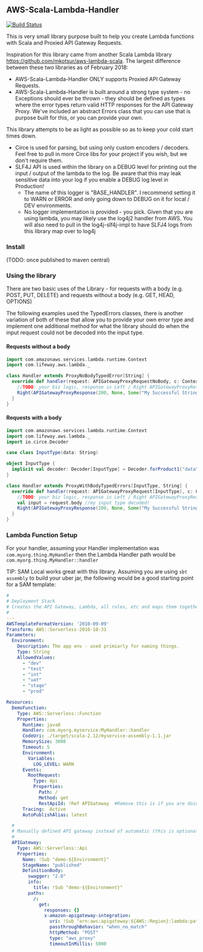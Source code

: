 AWS-Scala-Lambda-Handler
---
[![Build Status](https://travis-ci.org/lifeway/aws-scala-lambda-handler.svg?branch=master)](https://github.com/lifeway/scala-aws-lambda-handler)

This is very small library purpose built to help you create Lambda functions with Scala and Proxied API Gateway Requests.

Inspiration for this library came from another Scala Lambda library https://github.com/mkotsur/aws-lambda-scala. The largest difference between these two libraries as of February 2018:

* AWS-Scala-Lambda-Handler ONLY supports Proxied API Gateway Requests.
* AWS-Scala-Lambda-Handler is built around a strong type system - no Exceptions should ever be thrown - they should be defined as types where the error types return valid HTTP responses for the API Gateway Proxy. We've included an abstract Errors class that you can use that is purpose built for this, or you can provide your own.

This library attempts to be as light as possible so as to keep your cold start times down.
* Circe is used for parsing, but using only custom encoders / decoders. Feel free to pull in more Circe libs for your project if you wish, but we don't require them.
* SLF4J API is used within the library on a DEBUG level for printing out the input / output of the lambda to the log. Be aware that this may leak sensitive data into your log if you enable a DEBUG log level in Production!
  * The name of this logger is "BASE_HANDLER". I recommend setting it to WARN or ERROR and only going down to DEBUG on it for local / DEV environments.
  * No logger implementation is provided - you pick. Given that you are using lambda, you may likely use the log4j2 handler from AWS. You will also need to pull in the log4j-slf4j-impl to have SLFJ4 logs from this library map over to log4j 

### Install
(TODO: once published to maven central)

### Using the library
There are two basic uses of the Library - for requests with a body (e.g. POST, PUT, DELETE) and requests without a body (e.g. GET, HEAD, OPTIONS)

The following examples used the TypedErrors classes, there is another variation of both of these that allow you to provide your own error type and implement one additional method for what the library should do when the input request could not be decoded into the input type.

#### Requests without a body

```scala
import com.amazonaws.services.lambda.runtime.Context
import com.lifeway.aws.lambda._

class Handler extends ProxyNoBodyTypedError[String] {
  override def handler(request: APIGatewayProxyRequestNoBody, c: Context): Proxy.Response[Errors, String] = {
    //TODO: your biz logic, response is Left / Right APIGatewayProxyResponse of either Errors type or String type.
    Right(APIGatewayProxyResponse(200, None, Some("My Successful String!")))
  }
}
```

#### Requests with a body

```scala
import com.amazonaws.services.lambda.runtime.Context
import com.lifeway.aws.lambda._
import io.circe.Decoder

case class InputType(data: String)

object InputType {
  implicit val decoder: Decoder[InputType] = Decoder.forProduct1("data")(InputType.apply)
}

class Handler extends ProxyWithBodyTypedErrors[InputType, String] {
  override def handler(request: APIGatewayProxyRequest[InputType], c: Context): Proxy.Response[Errors, String] = {
    //TODO: your biz logic, response is Left / Right APIGatewayProxyResponse of either Errors type or String type.
    val input = request.body //my input type decoded!
    Right(APIGatewayProxyResponse(200, None, Some("My Successful String!")))
  }
}
```


### Lambda Function Setup
For your handler, assuming your Handler implementation was `com.myorg.thing.MyHandler` then the Lambda Handler path would be `com.myorg.thing.MyHandler::handler`

TIP: SAM Local works great with this library. Assuming you are using `sbt assembly` to build your uber jar, the following would be a good starting point for a SAM template:

```yaml
#
# Deployment Stack
# Creates the API Gateway, Lambda, all roles, etc and maps them together.
#
---
AWSTemplateFormatVersion: '2010-09-09'
Transform: AWS::Serverless-2016-10-31
Parameters:
  Environment:
    Description: The app env - used primiarly for naming things.
    Type: String
    AllowedValues:
      - "dev"
      - "test"
      - "int"
      - "uat"
      - "stage"
      - "prod"

Resources:
  DemoFunction:
    Type: AWS::Serverless::Function
    Properties:
      Runtime: java8
      Handler: com.myorg.myservice:MyHandler::handler
      CodeUri: ./target/scala-2.12/myservice-assembly-1.1.jar
      MemorySize: 3008
      Timeout: 5
      Environment:
        Variables:
          LOG_LEVEL: WARN
      Events:
        RootRequest:
          Type: Api
          Properties:
            Path: /
            Method: get
            RestApiId: !Ref APIGateway  #Remove this is if you are doing automatic API Gateway setup.
      Tracing:  Active
      AutoPublishAlias: latest

  #
  # Manually defined API gateway instead of automatic (this is optional - based on your needs). You need this to setup authorization, etc on endpoints.
  #
  APIGateway:
    Type: AWS::Serverless::Api
    Properties:
      Name: !Sub "demo-${Environment}"
      StageName: "published"
      DefinitionBody:
        swagger: "2.0"
        info:
          title: !Sub "demo-${Environment}"
        paths:
          /:
            get:
              responses: {}
              x-amazon-apigateway-integration:
                uri: !Sub "arn:aws:apigateway:${AWS::Region}:lambda:path/2015-03-31/functions/${DemoFunction.Arn}:latest/invocations"
                passthroughBehavior: "when_no_match"
                httpMethod: "POST"
                type: "aws_proxy"
                timeoutInMillis: 5000
```
